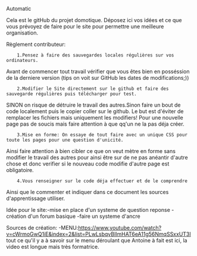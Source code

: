 
Automatic

Cela est le gitHub du projet domotique. Déposez ici vos idées et ce que vous prévoyez de faire pour le site pour permettre une meilleure organisation.


Règlement contributeur:


        1.Pensez à faire des sauvegardes locales régulières sur vos ordinateurs.
Avant de commencer tout travail vérifier que vous êtes bien en posséssion de la derniere version 
(tips on voit sur GitHub les dates de modifications;))

        2.Modifier le Site directement sur le github et faire des sauvegarde régulières puis télécharger pour test.
SINON on risque de détruire le travail des autres.Sinon faire un bout de code localement puis le
copier coller sur le github. Le but est d'éviter de remplacer les fichiers mais uniquement les modifiers! 
Pour une nouvelle page pas de soucis mais faire attention à que qq'un ne la pas déja créer.

        3.Mise en forme: On essaye de tout faire avec un unique CSS pour toute les pages pour une question d'unicité.
Ainsi faire attention à bien cibler ce que on veut mètre en forme sans modifier le travail des autres pour ainsi être
sur de ne pas anéantir d'autre chose et donc verifier si le nouveau code modifie d'autre page est obligatoire.

        4.Vous renseigner sur le code déja effectuer et de le comprendre
Ainsi que le commenter et indiquer dans ce document les sources d'apprentissage utiliser.



Idée pour le site:-mise en place d'un systeme de question reponse
                  -création d'un forum basique
                  -faire un systeme d'ancre
      
Sources de création:
      -MENU:https://www.youtube.com/watch?v=cWrmoGwQ1iE&index=2&list=PLwLsbqvBlImHAT6eA11g56NmqSSxxUT3I
          tout ce qu'il y a à savoir sur le menu déroulant que Antoine à fait est ici, la video est longue mais très formatrice.

